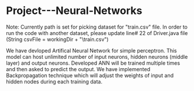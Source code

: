 # Project---Neural-Networks
Note: Currently path is set for picking dataset for "train.csv" file. In order to run the code with another dataset, please update line# 22 of Driver.java file (String csvFile = workingDir + "\\train.csv")

We have devloped Artifical Neural Network for simple perceptron. This model can host unlimited number of input neurons, hidden neurons (middle layer) and output neurons.
Developed ANN will be trained multiple times and then asked to predict the output. 
We have implemented Backpropagation technique which will adjust the weights of input and hidden nodes during each training data. 
